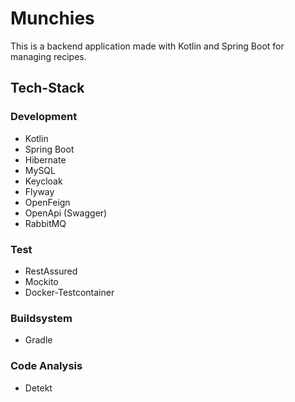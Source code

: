 # Munchies

This is a backend application made with Kotlin and Spring Boot for managing recipes.

## Tech-Stack

### Development
- Kotlin
- Spring Boot
- Hibernate
- MySQL
- Keycloak
- Flyway
- OpenFeign
- OpenApi (Swagger)
- RabbitMQ

### Test
- RestAssured
- Mockito
- Docker-Testcontainer

### Buildsystem
- Gradle

### Code Analysis
- Detekt
